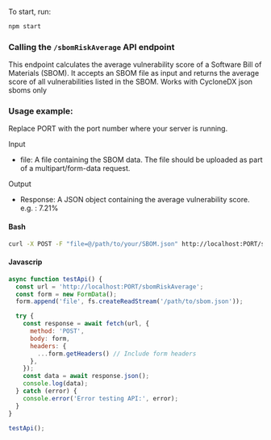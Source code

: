 To start, run:
```sh 
npm start
```

### Calling the `/sbomRiskAverage` API endpoint

This endpoint calculates the average vulnerability score of a Software Bill of Materials (SBOM). It accepts an SBOM file as input and returns the average score of all vulnerabilities listed in the SBOM.
Works with CycloneDX json sboms only

### Usage example:


Replace PORT with the port number where your server is running.

Input
* file: A file containing the SBOM data. The file should be uploaded as part of a multipart/form-data request.

Output
* Response: A JSON object containing the average vulnerability score. e.g. : 7.21%


#### Bash
```sh 
curl -X POST -F "file=@/path/to/your/SBOM.json" http://localhost:PORT/sbomRiskAverage
```

#### Javascrip
```javascript
async function testApi() {
  const url = 'http://localhost:PORT/sbomRiskAverage';
  const form = new FormData();
  form.append('file', fs.createReadStream('/path/to/sbom.json'));

  try {
    const response = await fetch(url, {
      method: 'POST',
      body: form,
      headers: {
        ...form.getHeaders() // Include form headers
      },
    });
    const data = await response.json();
    console.log(data);
  } catch (error) {
    console.error('Error testing API:', error);
  }
}

testApi();
```